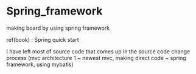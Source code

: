 # Spring_framework

making board by using spring framework

ref(book) : Spring quick start

I have left most of source code that comes up in the source code change process
(mvc architecture 1 ~ newest mvc, making direct code ~ spring framework, using mybatis)

